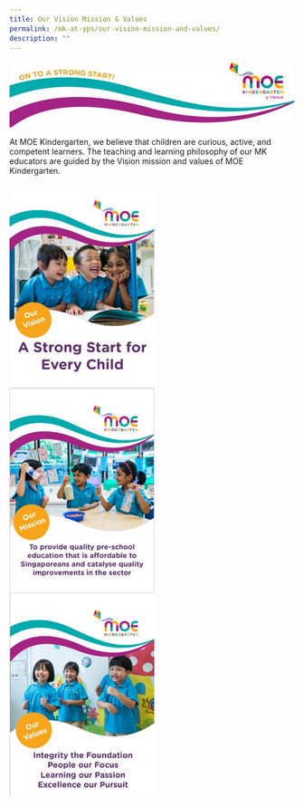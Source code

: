 ```yaml
---
title: Our Vision Mission & Values
permalink: /mk-at-yps/our-vision-mission-and-values/
description: ""
---
```


![](/images/MK%20YPS/Vision%20Mission%20Values/MK_Header.jpg)

At MOE Kindergarten, we believe that children are curious, active, and competent learners.
The teaching and learning philosophy of our MK educators are guided by the Vision mission and values of MOE Kindergarten.


<img src="/images/MK%20YPS/Vision%20Mission%20Values/MK_Vision.jpg" alt="MK Brochure" style="float:left;margin-right:10px;width:256px;height:362px;"><img src="/images/MK%20YPS/Vision%20Mission%20Values/MK_Mission.jpg" alt="MK Brochure" style="float:left;margin-right:10px;width:256px;height:362px;"><img src="/images/MK%20YPS/Vision%20Mission%20Values/MK_Values.jpg" alt="MK Brochure" style="float:left;margin-right:10px;width:256px;height:362px;">